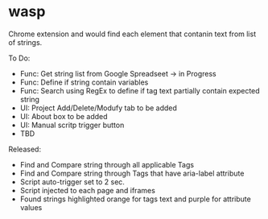 # wasp
Chrome extension and would find each element that contanin text from list of strings.


To Do:
- Func: Get string list from Google Spreadseet -> in Progress
- Func: Define if string contain variables
- Func: Search using RegEx to define if tag text partially contain expected string
- UI: Project Add/Delete/Modufy tab to be added
- UI: About box to be added
- UI: Manual scritp trigger button
- TBD


Released:
- Find and Compare string through all applicable Tags
- Find and Compare string through Tags that have aria-label attribute
- Script auto-trigger set to 2 sec.
- Script injected to each page and iframes
- Found strings highlighted orange for tags text and purple for attribute values 